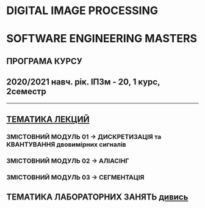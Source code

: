 # **DIGITAL IMAGE PROCESSING**
# **SOFTWARE ENGINEERING MASTERS**

## ПРОГРАМА КУРСУ
## 2020/2021 навч. рік. ІПЗм - 20, 1 курс, 2семестр
___
## [ТЕМАТИКА ЛЕКЦИЙ](/_LEC_/Lec_Common.md)
### ЗМІСТОВНИЙ МОДУЛЬ 01 -> ДИСКРЕТИЗАЦІЯ та КВАНТУВАННЯ двовимірних сигналів
### ЗМІСТОВНИЙ МОДУЛЬ 02 -> АЛІАСІНГ
### ЗМІСТОВНИЙ МОДУЛЬ 03 -> СЕГМЕНТАЦІЯ

## ТЕМАТИКА ЛАБОРАТОРНИХ ЗАНЯТЬ [дивись](/_LAB_/Lab_Works_Common.md)

